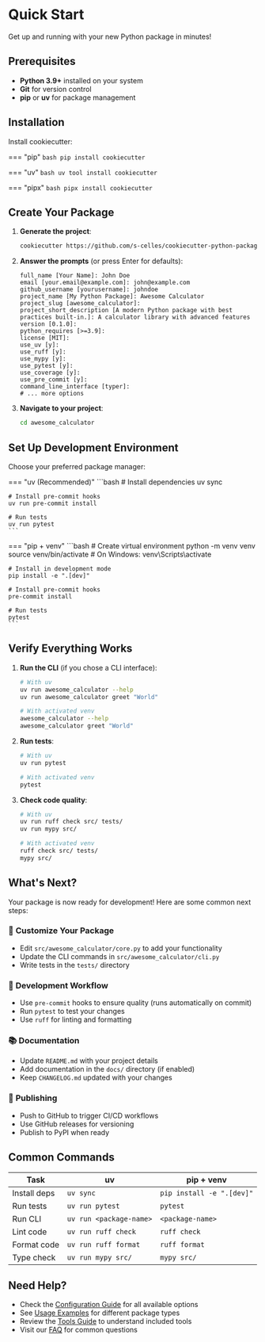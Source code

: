 # Quick Start

Get up and running with your new Python package in minutes!

## Prerequisites

- **Python 3.9+** installed on your system
- **Git** for version control
- **pip** or **uv** for package management

## Installation

Install cookiecutter:

=== "pip"
    ```bash
    pip install cookiecutter
    ```

=== "uv"
    ```bash
    uv tool install cookiecutter
    ```

=== "pipx"
    ```bash
    pipx install cookiecutter
    ```

## Create Your Package

1. **Generate the project**:
   ```bash
   cookiecutter https://github.com/s-celles/cookiecutter-python-package.git
   ```

2. **Answer the prompts** (or press Enter for defaults):
   ```
   full_name [Your Name]: John Doe
   email [your.email@example.com]: john@example.com
   github_username [yourusername]: johndoe
   project_name [My Python Package]: Awesome Calculator
   project_slug [awesome_calculator]:
   project_short_description [A modern Python package with best practices built-in.]: A calculator library with advanced features
   version [0.1.0]:
   python_requires [>=3.9]:
   license [MIT]:
   use_uv [y]:
   use_ruff [y]:
   use_mypy [y]:
   use_pytest [y]:
   use_coverage [y]:
   use_pre_commit [y]:
   command_line_interface [typer]:
   # ... more options
   ```

3. **Navigate to your project**:
   ```bash
   cd awesome_calculator
   ```

## Set Up Development Environment

Choose your preferred package manager:

=== "uv (Recommended)"
    ```bash
    # Install dependencies
    uv sync

    # Install pre-commit hooks
    uv run pre-commit install

    # Run tests
    uv run pytest
    ```

=== "pip + venv"
    ```bash
    # Create virtual environment
    python -m venv venv
    source venv/bin/activate  # On Windows: venv\Scripts\activate

    # Install in development mode
    pip install -e ".[dev]"

    # Install pre-commit hooks
    pre-commit install

    # Run tests
    pytest
    ```

## Verify Everything Works

1. **Run the CLI** (if you chose a CLI interface):
   ```bash
   # With uv
   uv run awesome_calculator --help
   uv run awesome_calculator greet "World"

   # With activated venv
   awesome_calculator --help
   awesome_calculator greet "World"
   ```

2. **Run tests**:
   ```bash
   # With uv
   uv run pytest

   # With activated venv
   pytest
   ```

3. **Check code quality**:
   ```bash
   # With uv
   uv run ruff check src/ tests/
   uv run mypy src/

   # With activated venv
   ruff check src/ tests/
   mypy src/
   ```

## What's Next?

Your package is now ready for development! Here are some common next steps:

### 📝 **Customize Your Package**
- Edit `src/awesome_calculator/core.py` to add your functionality
- Update the CLI commands in `src/awesome_calculator/cli.py`
- Write tests in the `tests/` directory

### 🔄 **Development Workflow**
- Use `pre-commit` hooks to ensure quality (runs automatically on commit)
- Run `pytest` to test your changes
- Use `ruff` for linting and formatting

### 📚 **Documentation**
- Update `README.md` with your project details
- Add documentation in the `docs/` directory (if enabled)
- Keep `CHANGELOG.md` updated with your changes

### 🚀 **Publishing**
- Push to GitHub to trigger CI/CD workflows
- Use GitHub releases for versioning
- Publish to PyPI when ready

## Common Commands

| Task | uv | pip + venv |
|------|-----|-----------|
| Install deps | `uv sync` | `pip install -e ".[dev]"` |
| Run tests | `uv run pytest` | `pytest` |
| Run CLI | `uv run <package-name>` | `<package-name>` |
| Lint code | `uv run ruff check` | `ruff check` |
| Format code | `uv run ruff format` | `ruff format` |
| Type check | `uv run mypy src/` | `mypy src/` |

## Need Help?

- Check the [Configuration Guide](../configuration/template-options.md) for all available options
- See [Usage Examples](examples.md) for different package types
- Review the [Tools Guide](../tools/overview.md) to understand included tools
- Visit our [FAQ](../reference/faq.md) for common questions
